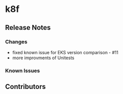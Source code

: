 # k8f 
## Release Notes
### Changes
- fixed known issue for EKS version comparison - #11
- more improvments of Unitests

### Known Issues
## Contributors
<!-- ## Bugfix -->
<!-- ## Braking changes -->     
